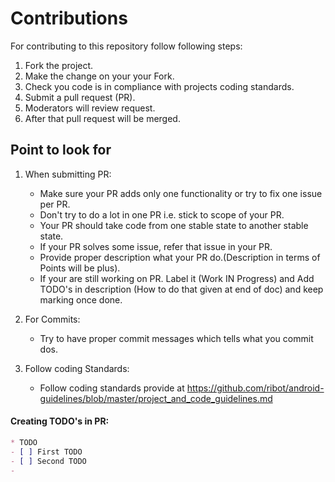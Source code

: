 # Contributions

For contributing to this repository follow following steps:

1. Fork the project.
2. Make the change on your your Fork.
3. Check you code is in compliance with projects coding standards.
3. Submit a pull request (PR).
4. Moderators will review request.
5. After that pull request will be merged.

## Point to look for
1. When submitting PR:
    * Make sure your PR adds only one functionality or try to fix one issue per PR.
    * Don't try to do a lot in one PR i.e. stick to scope of your PR.
    * Your PR should take code from one stable state to another stable state.
    * If your PR solves some issue, refer that issue in your PR.
    * Provide proper description what your PR do.(Description in terms of Points will be plus).
    * If your are still working on PR. Label it (Work IN Progress) and Add TODO's in description (How to do that given at end of doc) and keep marking once done.

2. For Commits:
    * Try to have proper commit messages which tells what you commit dos.

3. Follow coding Standards:
    * Follow coding standards provide at https://github.com/ribot/android-guidelines/blob/master/project_and_code_guidelines.md


#### Creating TODO's in PR:

```Markdown
* TODO
- [ ] First TODO
- [ ] Second TODO
- 
``` 
